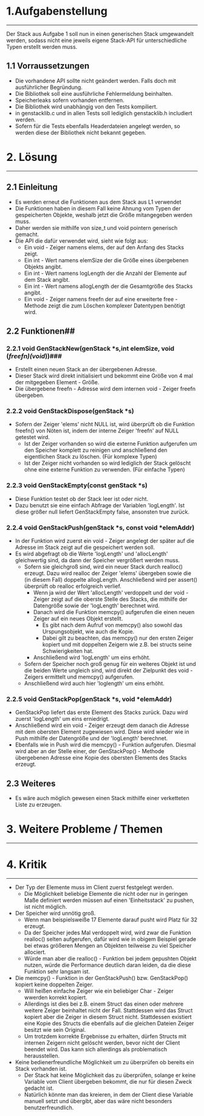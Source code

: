 # 1.Aufgabenstellung #
---

Der Stack aus Aufgabe 1 soll nun in einen generischen Stack umgewandelt werden, sodass nicht eine jeweils eigene Stack-API für unterschiedliche Typen erstellt werden muss.

## 1.1 Vorraussetzungen ##
* Die vorhandene API sollte nicht geändert werden. Falls doch mit  
ausführlicher Begründung.
* Die Bibliothek soll eine ausführliche Fehlermeldung beinhalten.
* Speicherleaks sofern vorhanden entfernen.
* Die Bibliothek wird unabhängig von den Tests kompiliert.
* in genstacklib.c und in allen Tests soll lediglich genstacklib.h includiert werden.
* Sofern für die Tests ebenfalls Headerdateien angelegt werden, so werden diese der Bibliothek nicht bekannt gegeben.

# 2. Lösung #
---

## 2.1 Einleitung ##
* Es werden erneut die Funktionen aus dem Stack aus L1 verwendet
* Die Funktionen haben in diesem Fall keine Ahnung vom Typen der gespeicherten Objekte, weshalb jetzt die Größe mitangegeben werden muss.
* Daher werden sie mithilfe von size_t und void pointern generisch gemacht.
* Die API die dafür verwendet wird, sieht wie folgt aus:
  * Ein void - Zeiger namens elems, der auf den Anfang des Stacks zeigt.
  * Ein int - Wert namens elemSize der die Größe eines übergebenen Objekts angibt.
  * Ein int - Wert namens logLength der die Anzahl der Elemente auf dem Stack angibt.
  * Ein int - Wert namens allogLength der die Gesamtgröße des Stacks angibt.
  * Ein void - Zeiger namens freefn der auf eine erweiterte free - Methode zeigt die zum Löschen komplexer Datentypen benötigt wird.

## 2.2 Funktionen##

### 2.2.1 void GenStackNew(genStack *s,int elemSize, void (*freefn)(void*))###
* Erstellt einen neuen Stack an der übergebenen Adresse. 
* Dieser Stack wird direkt initialisiert und bekommt eine Größe von 4 mal der mitgegeben Element - Größe.
* Die übergebene freefn - Adresse wird dem internen void - Zeiger freefn übergeben.

### 2.2.2 void GenStackDispose(genStack *s) ###
* Sofern der Zeiger 'elems' nicht NULL ist, wird überprüft ob die Funktion freefn() von Nöten ist, indem der interne Zeiger 'freefn' auf NULL getestet wird. 
  * Ist der Zeiger vorhanden so wird die externe Funktion aufgerufen um den Speicher komplett zu reinigen und anschließend den eigentlichen Stack zu löschen. (Für komplexe Typen)
  * Ist der Zeiger nicht vorhanden so wird lediglich der Stack gelöscht ohne eine externe Funktion zu verwenden. (Für einfache Typen)

### 2.2.3 void GenStackEmpty(const genStack *s) ###
* Diese Funktion testet ob der Stack leer ist oder nicht.
* Dazu benutzt sie eine einfach Abfrage der Variablen 'logLength'. Ist diese größer null liefert GenStackEmpty false, ansonsten true zurück.

### 2.2.4 void GenStackPush(genStack *s, const void *elemAddr) ##
* In der Funktion wird zuerst ein void - Zeiger angelegt der später auf die Adresse im Stack zeigt auf die gespeichert werden soll. 
* Es wird abgefragt ob die Werte 'logLength' und 'allocLength' gleichwertig sind, da dann der Speicher vergrößert werden muss.
  * Sofern sie gleichgroß sind, wird ein neuer Stack durch realloc() erzeugt. Dazu wird realloc der Zeiger 'elems' übergeben sowie die (in diesem Fall) doppelte allogLength.
  Anschließend wird per assert() überprüft ob realloc erfolgreich verlief.
    * Wenn ja wird der Wert 'allocLength' verdoppelt und der void - Zeiger zeigt auf die oberste Stelle des Stacks, die mithilfe der Datengröße sowie der 'logLength' berechnet wird. 
    * Danach wird die Funktion memcpy() aufgerufen die einen neuen Zeiger auf ein neues Objekt erstellt. 
      * Es gibt nach dem Aufruf von memcpy() also sowohl das Urspungsobjekt, wie auch die Kopie. 
      * Dabei gilt zu beachten, das memcpy() nur den ersten Zeiger kopiert und mit doppelten Zeigern wie z.B. bei structs seine Schwierigkeiten hat.
    * Anschließend wird 'logLength' um eins erhöht.
  * Sofern der Speicher noch groß genug für ein weiteres Objekt ist und die beiden Werte ungleich sind, wird direkt der Zielpunkt des void - Zeigers ermittelt und memcpy() aufgerufen. 
  * Anschließend wird auch hier 'loglength' um eins erhöht.

### 2.2.5 void GenStackPop(genStack *s, void *elemAddr) ###
* GenStackPop liefert das erste Element des Stacks zurück. Dazu wird zuerst 'logLength' um eins erniedrigt. 
* Anschließend wird ein void - Zeiger erzeugt dem danach die Adresse mit dem obersten Element zugewiesen wird. Diese wird wieder wie in Push mithilfe der Datengröße und der 'logLength' berechnet. 
* Ebenfalls wie in Push wird die memcpy() - Funktion aufgerufen. Diesmal wird aber an der Stelle einer, der GenStackPop() - Methode übergebenen Adresse eine Kopie des obersten Elements des Stacks erzeugt.

## 2.3 Weiteres ##
* Es wäre auch möglich gewesen einen Stack mithilfe einer verketteten Liste zu erzeugen.

# 3. Weitere Probleme / Themen #
---

# 4. Kritik #
---

* Der Typ der Elemente muss im Client zuerst festgelegt werden. 
  * Die Möglichkeit beliebige Elemente die nicht oder nur in geringen Maße definiert werden müssen auf einen 'Einheitsstack' zu pushen, ist nicht möglich.
* Der Speicher wird unnötig groß. 
  * Wenn man beispielsweiße 17 Elemente darauf pusht wird Platz für 32 erzeugt. 
  * Da der Speicher jedes Mal verdoppelt wird, wird zwar die Funktion realloc() selten aufgerufen, dafür wird wie in obigem Beispiel gerade bei etwas größeren Mengen an Objekten teilweise zu viel Speicher allociert.
  * Würde man aber die realloc() - Funktion bei jedem gepushten Objekt nutzen, würde die Performance deutlich daran leiden, da die diese Funktion sehr langsam ist.
* Die memcpy() - Funktion in der GenStackPush() bzw. GenStackPop() kopiert keine doppelten Zeiger.
  * Will heißen einfache Zeiger wie ein beliebiger Char - Zeiger wwerden korrekt kopiert. 
  * Allerdings ist dies bei z.B. einem Struct das einen oder mehrere weitere Zeiger beinhaltet nicht der Fall. Stattdessen wird das Struct kopiert aber die Zeiger in diesem Struct nicht. Stattdessen existiert eine Kopie des Structs die ebenfalls auf die gleichen Dateien Zeiger besitzt wie sein Original.
  * Um trotzdem korrekte Ergebnisse zu erhalten, dürfen Structs mit internen Zeigern nicht gelöscht werden, bevor nicht der Client beendet wird. Das kann sich allerdings als problematisch herausstellen.
* Keine bedienerfreundliche Möglichkeit um zu überprüfen ob bereits ein Stack vorhanden ist. 
  * Der Stack hat keine Möglichkeit das zu überprüfen, solange er keine Variable vom Client übergeben bekommt, die nur für diesen Zweck gedacht ist.
  * Natürlich könnte man das kreieren, in dem der Client diese Variable manuell setzt und übergibt, aber das wäre nicht besonders benutzerfreundlich.
